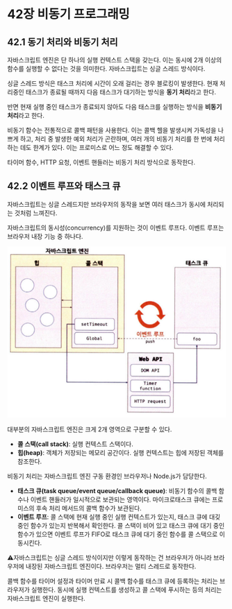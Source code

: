 # 42장 비동기 프로그래밍

## 42.1 동기 처리와 비동기 처리

자바스크립트 엔진은 단 하나의 실행 컨텍스트 스택을 갖는다. 이는 동시에 2개 이상의 함수를 실행할 수 없다는 것을 의미한다. 자바스크립트는 싱글 스레드 방식이다.

싱글 스레드 방식은 태스크 처리에 시간이 오래 걸리는 경우 블로킹이 발생한다. 현재 처리중인 태스크가 종료될 때까지 다음 태스크가 대기하는 방식을 **동기 처리**라고 한다.

반면 현재 실행 중인 태스크가 종료되지 않아도 다음 태스크를 실행하는 방식을 **비동기 처리**라고 한다.

비동기 함수는 전통적으로 콜백 패턴을 사용한다. 이는 콜백 헬을 발생시켜 가독성을 나쁘게 하고, 처리 중 발생한 예외 처리가 곤란하며, 여러 개의 비동기 처리를 한 번에 처리하는 데도 한계가 있다. 이는 프로미스로 어느 정도 해결할 수 있다.

타이머 함수, HTTP 요청, 이벤트 핸들러는 비동기 처리 방식으로 동작한다.

## 42.2 이벤트 루프와 태스크 큐

자바스크립트는 싱글 스레드지만 브라우저의 동작을 보면 여러 태스크가 동시에 처리되는 것처럼 느껴진다.

자바스크립트의 동시성(concurrency)를 지원하는 것이 이벤트 루프다. 이벤트 루프는 브라우저 내장 기능 중 하나다.

![이벤트 루프](event_loop.png)

대부분의 자바스크립트 엔진은 크게 2개 영역으로 구분할 수 있다.

- **콜 스택(call stack)**: 실행 컨텍스트 스택이다.
- **힙(heap)**: 객체가 저장되는 메모리 공간이다. 실행 컨텍스트는 힙에 저장된 객체를 참조한다.

비동기 처리는 자바스크립트 엔진 구동 환경인 브라우저나 Node.js가 담당한다.

- **태스크 큐(task queue/event queue/callback queue)**: 비동기 함수의 콜백 함수나 이벤트 핸들러가 일시적으로 보관되는 영역이다. 마이크로태스크 큐에는 프로미스의 후속 처리 메서드의 콜백 함수가 보관된다.
- **이벤트 루프**: 콜 스택에 현재 실행 중인 실행 컨텍스트가 있는지, 태스크 큐에 대깆 중인 함수가 있는지 반복해서 확인한다. 콜 스택이 비어 있고 태스크 큐에 대기 중인 함수가 있으면 이벤트 루프가 FIFO로 태스크 큐에 대기 중인 함수를 콜 스택으로 이동시킨다.

⚠️자바스크립트는 싱글 스레드 방식이지만 이렇게 동작하는 건 브라우저가 아니라 브라우저에 내장된 자바스크립트 엔진이다. 브라우저는 멀티 스레드로 동작한다.

콜백 함수를 타이머 설정과 타이머 만료 시 콜백 함수를 태스크 큐에 등록하는 처리는 브라우저가 실행한다. 동시에 실행 컨텍스트를 생성하고 콜 스택에 푸시하는 등의 처리는 자바스크립트 엔진이 실행한다.
